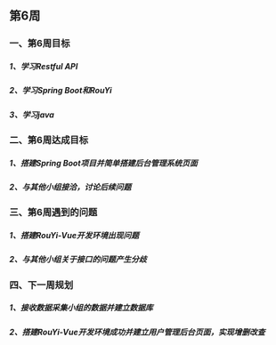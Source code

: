 
## 第6周

### 一、第6周目标

##### 1、学习Restful API
##### 2、学习Spring Boot和RouYi
##### 3、学习java

### 二、第6周达成目标

##### 1、搭建Spring Boot项目并简单搭建后台管理系统页面
##### 2、与其他小组接洽，讨论后续问题

### 三、第6周遇到的问题

##### 1、搭建RouYi-Vue开发环境出现问题
##### 2、与其他小组关于接口的问题产生分歧

### 四、下一周规划

##### 1、接收数据采集小组的数据并建立数据库
##### 2、搭建RouYi-Vue开发环境成功并建立用户管理后台页面，实现增删改查
